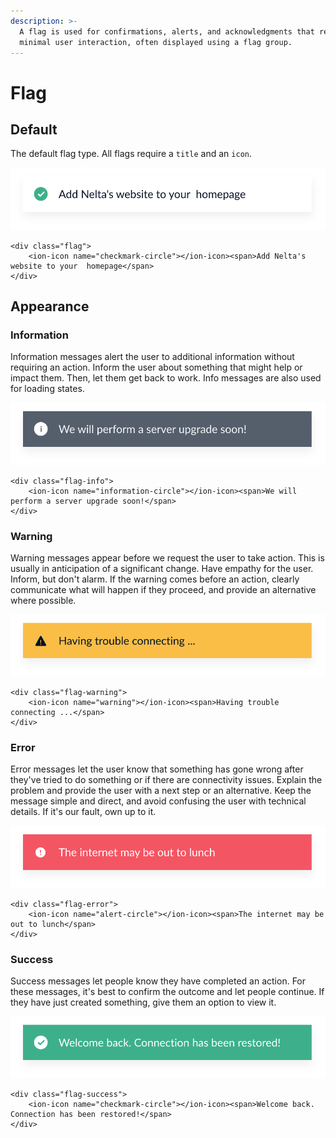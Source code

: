 ```yaml
---
description: >-
  A flag is used for confirmations, alerts, and acknowledgments that require
  minimal user interaction, often displayed using a flag group.
---
```


# Flag

## Default

The default flag type. All flags require a `title` and an `icon`.

![](../.gitbook/assets/default.svg)

```markup
<div class="flag">
    <ion-icon name="checkmark-circle"></ion-icon><span>Add Nelta's website to your  homepage</span>
</div>
```

## Appearance

### Information

Information messages alert the user to additional information without requiring an action. Inform the user about something that might help or impact them. Then, let them get back to work. Info messages are also used for loading states.

![](../.gitbook/assets/information%20%281%29.svg)

```markup
<div class="flag-info">
    <ion-icon name="information-circle"></ion-icon><span>We will perform a server upgrade soon!</span>
</div>
```

### Warning

Warning messages appear before we request the user to take action. This is usually in anticipation of a significant change. Have empathy for the user. Inform, but don't alarm. If the warning comes before an action, clearly communicate what will happen if they proceed, and provide an alternative where possible.

![](../.gitbook/assets/warning.svg)

```markup
<div class="flag-warning">
    <ion-icon name="warning"></ion-icon><span>Having trouble connecting ...</span>
</div>
```

### Error

Error messages let the user know that something has gone wrong after they've tried to do something or if there are connectivity issues. Explain the problem and provide the user with a next step or an alternative. Keep the message simple and direct, and avoid confusing the user with technical details. If it's our fault, own up to it.

![](../.gitbook/assets/error%20%282%29.svg)

```markup
<div class="flag-error">
    <ion-icon name="alert-circle"></ion-icon><span>The internet may be out to lunch</span>
</div>
```

### Success

Success messages let people know they have completed an action. For these messages, it's best to confirm the outcome and let people continue. If they have just created something, give them an option to view it.

![](../.gitbook/assets/success.svg)

```markup
<div class="flag-success">
    <ion-icon name="checkmark-circle"></ion-icon><span>Welcome back. Connection has been restored!</span>
</div>
```

